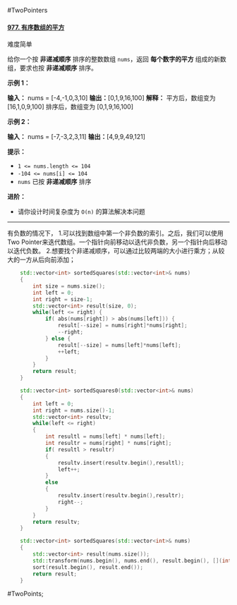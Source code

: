 #TwoPointers
#### [977. 有序数组的平方](https://leetcode.cn/problems/squares-of-a-sorted-array/)

难度简单

给你一个按 **非递减顺序** 排序的整数数组 `nums`，返回 **每个数字的平方** 组成的新数组，要求也按 **非递减顺序** 排序。

**示例 1：**

**输入：** nums = [-4,-1,0,3,10]
**输出：**[0,1,9,16,100]
**解释：** 平方后，数组变为 [16,1,0,9,100]
排序后，数组变为 [0,1,9,16,100]

**示例 2：**

**输入：** nums = [-7,-3,2,3,11]
**输出：**[4,9,9,49,121]

**提示：**

-   `1 <= nums.length <= 104`
-   `-104 <= nums[i] <= 104`
-   `nums` 已按 **非递减顺序** 排序

**进阶：**

-   请你设计时间复杂度为 `O(n)` 的算法解决本问题

---- ----

有负数的情况下，
1.可以找到数组中第一个非负数的索引。之后，我们可以使用Two Pointer来迭代数组。一个指针向前移动以迭代非负数，另一个指针向后移动以迭代负数。
2.想要找个非递减顺序，可以通过比较两端的大小进行乘方；从较大的一方从后向前添加；

```cpp
    std::vector<int> sortedSquares(std::vector<int>& nums)
    {
        int size = nums.size();
        int left = 0;
        int right = size-1;
        std::vector<int> result(size, 0);
        while(left <= right) {
            if( abs(nums[right]) > abs(nums[left])) {
                result[--size] = nums[right]*nums[right];
                --right;
            } else {
                result[--size] = nums[left]*nums[left];
                ++left;
            }
        }
        return result;
    }
```

```cpp
    std::vector<int> sortedSquares0(std::vector<int>& nums)
    {
        int left = 0;
        int right = nums.size()-1;
        std::vector<int> resultv;
        while(left <= right)
        {
            int resultl = nums[left] * nums[left];
            int resultr = nums[right] * nums[right];
            if( resultl > resultr)
            {
                resultv.insert(resultv.begin(),resultl);
                left++;
            }
            else
            {
                resultv.insert(resultv.begin(),resultr);
                right--;
            }
        }
        return resultv;
    }
```

```cpp
    std::vector<int> sortedSquares(std::vector<int>& nums)
    {
        std::vector<int> result(nums.size());
        std::transform(nums.begin(), nums.end(), result.begin(), [](int &x){return x*x;});
        sort(result.begin(), result.end());
        return result;
    }
```
#TwoPoints;
